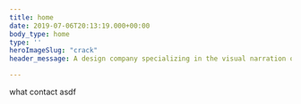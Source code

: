 ```yaml
---
title: home
date: 2019-07-06T20:13:19.000+00:00
body_type: home
type: ''
heroImageSlug: "crack"
header_message: A design company specializing in the visual narration of images and words for the creative good of the customer gave itself this name? We’ll get to that later..

---
```


what
contact
asdf